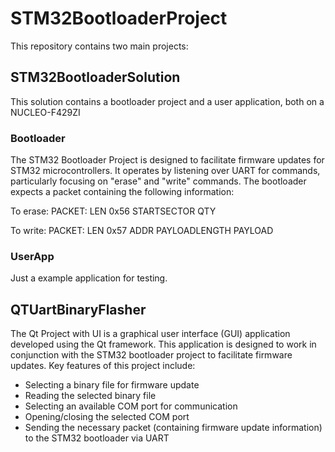 # STM32BootloaderProject

This repository contains two main projects:

## STM32BootloaderSolution

This solution contains a bootloader project and a user application, both on a NUCLEO-F429ZI

### Bootloader

The STM32 Bootloader Project is designed to facilitate firmware updates for STM32 microcontrollers. It operates by listening over UART for commands, particularly focusing on "erase" and "write" commands. The bootloader expects a packet containing the following information:

To erase:
PACKET: LEN 0x56 STARTSECTOR QTY

To write:
PACKET: LEN 0x57 ADDR PAYLOADLENGTH PAYLOAD

### UserApp

Just a example application for testing.

## QTUartBinaryFlasher

The Qt Project with UI is a graphical user interface (GUI) application developed using the Qt framework. This application is designed to work in conjunction with the STM32 bootloader project to facilitate firmware updates. Key features of this project include:

- Selecting a binary file for firmware update
- Reading the selected binary file
- Selecting an available COM port for communication
- Opening/closing the selected COM port
- Sending the necessary packet (containing firmware update information) to the STM32 bootloader via UART
